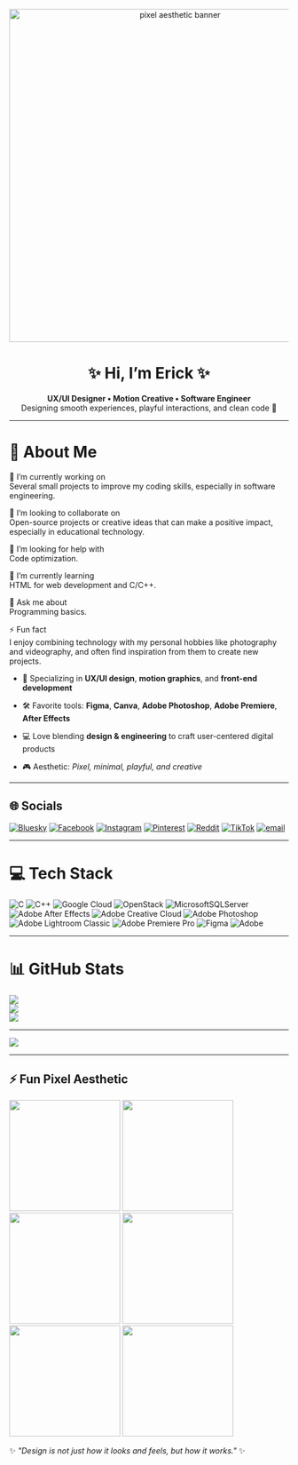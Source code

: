 <!-- Pixel-style banner -->
<p align="center">
  <img src="https://i.ibb.co/7r2wPjv/pixel-banner.gif" alt="pixel aesthetic banner" width="600">
</p>

<h1 align="center">✨ Hi, I’m Erick ✨</h1>
<p align="center">
  <b>UX/UI Designer • Motion Creative • Software Engineer</b><br>
  Designing smooth experiences, playful interactions, and clean code 🌸
</p>

---

# 💫 About Me
🌌 I’m currently working on  
Several small projects to improve my coding skills, especially in software engineering.  

👫 I’m looking to collaborate on  
Open-source projects or creative ideas that can make a positive impact, especially in educational technology.  

🤝 I’m looking for help with  
Code optimization.  

🌱 I’m currently learning  
HTML for web development and C/C++.  

💬 Ask me about  
Programming basics.  

⚡ Fun fact  
I enjoy combining technology with my personal hobbies like photography and videography, and often find inspiration from them to create new projects.  

- 🎨 Specializing in **UX/UI design**, **motion graphics**, and **front-end development**
  
- 🛠 Favorite tools: **Figma**, **Canva**, **Adobe Photoshop**, **Adobe Premiere**, **After Effects**
  
- 💻 Love blending **design & engineering** to craft user-centered digital products
  
- 🎮 Aesthetic: *Pixel, minimal, playful, and creative*  

---

## 🌐 Socials
[![Bluesky](https://img.shields.io/badge/bluesky-0285FF?style=for-the-badge&logo=bluesky&logoColor=%23FFFFFF)](https://bsky.app/profile/eriixc._) 
[![Facebook](https://img.shields.io/badge/Facebook-%231877F2.svg?logo=Facebook&logoColor=white)](https://facebook.com/eriixc._) 
[![Instagram](https://img.shields.io/badge/Instagram-%23E4405F.svg?logo=Instagram&logoColor=white)](https://instagram.com/eriixc._) 
[![Pinterest](https://img.shields.io/badge/Pinterest-%23E60023.svg?logo=Pinterest&logoColor=white)](https://pinterest.com/Erixc) 
[![Reddit](https://img.shields.io/badge/Reddit-%23FF4500.svg?logo=Reddit&logoColor=white)](https://reddit.com/user/eriixc._) 
[![TikTok](https://img.shields.io/badge/TikTok-%23000000.svg?logo=TikTok&logoColor=white)](https://tiktok.com/@kokocrunnchh) 
[![email](https://img.shields.io/badge/Email-D14836?logo=gmail&logoColor=white)](mailto:tenoraerik@gmail.com)  

---

# 💻 Tech Stack
![C](https://img.shields.io/badge/c-%2300599C.svg?style=for-the-badge&logo=c&logoColor=white) 
![C++](https://img.shields.io/badge/c++-%2300599C.svg?style=for-the-badge&logo=c%2B%2B&logoColor=white) 
![Google Cloud](https://img.shields.io/badge/GoogleCloud-%234285F4.svg?style=for-the-badge&logo=google-cloud&logoColor=white) 
![OpenStack](https://img.shields.io/badge/Openstack-%23f01742.svg?style=for-the-badge&logo=openstack&logoColor=white) 
![MicrosoftSQLServer](https://img.shields.io/badge/Microsoft%20SQL%20Server-CC2927?style=for-the-badge&logo=microsoft%20sql%20server&logoColor=white) 
![Adobe After Effects](https://img.shields.io/badge/Adobe%20After%20Effects-9999FF.svg?style=for-the-badge&logo=Adobe%20After%20Effects&logoColor=white) 
![Adobe Creative Cloud](https://img.shields.io/badge/Adobe%20Creative%20Cloud-DA1F26.svg?style=for-the-badge&logo=Adobe%20Creative%20Cloud&logoColor=white) 
![Adobe Photoshop](https://img.shields.io/badge/adobe%20photoshop-%2331A8FF.svg?style=for-the-badge&logo=adobe%20photoshop&logoColor=white) 
![Adobe Lightroom Classic](https://img.shields.io/badge/Adobe%20Lightroom%20Classic-31A8FF.svg?style=for-the-badge&logo=Adobe%20Lightroom%20Classic&logoColor=white) 
![Adobe Premiere Pro](https://img.shields.io/badge/Adobe%20Premiere%20Pro-9999FF.svg?style=for-the-badge&logo=Adobe%20Premiere%20Pro&logoColor=white) 
![Figma](https://img.shields.io/badge/figma-%23F24E1E.svg?style=for-the-badge&logo=figma&logoColor=white) 
![Adobe](https://img.shields.io/badge/adobe-%23FF0000.svg?style=for-the-badge&logo=adobe&logoColor=white)  

---

# 📊 GitHub Stats
![](https://github-readme-stats.vercel.app/api?username=erickfedryano&theme=dark&hide_border=false&include_all_commits=false&count_private=false)<br/>
![](https://nirzak-streak-stats.vercel.app/?user=erickfedryano&theme=dark&hide_border=false)<br/>
![](https://github-readme-stats.vercel.app/api/top-langs/?username=erickfedryano&theme=dark&hide_border=false&include_all_commits=false&count_private=false&layout=compact)

---

[![](https://visitcount.itsvg.in/api?id=erickfedryano&icon=0&color=0)](https://visitcount.itsvg.in)  

---

## ⚡ Fun Pixel Aesthetic
<p align="left">
  <img src="https://media1.giphy.com/media/v1.Y2lkPTc5MGI3NjExOXRjaXo0Z2YxNzBua2VtbHozZTU5NWFuamp5azJwNjh2bnZsazN4dyZlcD12MV9pbnRlcm5hbF9naWZfYnlfaWQmY3Q9Zw/LXxWO0pgGEma8W40A9/giphy.gif" width="200"/>
  <img src="https://media4.giphy.com/media/v1.Y2lkPTc5MGI3NjExbGdwemFyazZkN3FucHpyNHM1Mmgzd293YTI5a3l2MjF2czVkOW9sMCZlcD12MV9pbnRlcm5hbF9naWZfYnlfaWQmY3Q9Zw/HZzyYYSDpcfHTrQIC9/giphy.gif" width="200"/>
  <img src="https://media2.giphy.com/media/v1.Y2lkPTc5MGI3NjExMXFoYms0a2dlcTVzYnhsa3NyZXFtMHh5MWJmemdzMGRocmc4dTgxZyZlcD12MV9pbnRlcm5hbF9naWZfYnlfaWQmY3Q9Zw/k81NasbqkKA5HSyJxN/giphy.gif" width="200"/>
  <img src="https://media0.giphy.com/media/v1.Y2lkPTc5MGI3NjExZnJyMXdzNWplb2hvamRoNjUxcWxveDZiazN2Ymd1MGdycXAyNDl3aSZlcD12MV9pbnRlcm5hbF9naWZfYnlfaWQmY3Q9Zw/cXB6xRcKPkwAdBqBAy/giphy.gif" width="200"/>
  <img src="https://media0.giphy.com/media/v1.Y2lkPTc5MGI3NjExOGoyenhwM3R5NXN0YTg4YTNtZ240OHpqcHlrZXRwZjIzMW9nbXo5MSZlcD12MV9pbnRlcm5hbF9naWZfYnlfaWQmY3Q9Zw/0PdpjtGi8SCYpb29Fu/giphy.gif" width="200"/>
   <img src="https://media.giphy.com/media/v1.Y2lkPWVjZjA1ZTQ3cHdzdDE3ZHJuZzcyMG9oM2x0d2NmcW82Njl3Y2wyZTM5OXI5bmoyYSZlcD12MV9naWZzX3JlbGF0ZWQmY3Q9Zw/pVGsAWjzvXcZW4ZBTE/giphy.gif" width="200"/>
</p>

✨ *"Design is not just how it looks and feels, but how it works."* ✨
